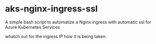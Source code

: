 # aks-nginx-ingress-ssl
A simple bash script to automatize a Nginx ingress with automatic ssl for Azure Kubernetes Services 

whatch out for the ingress IP how it is being taken.


